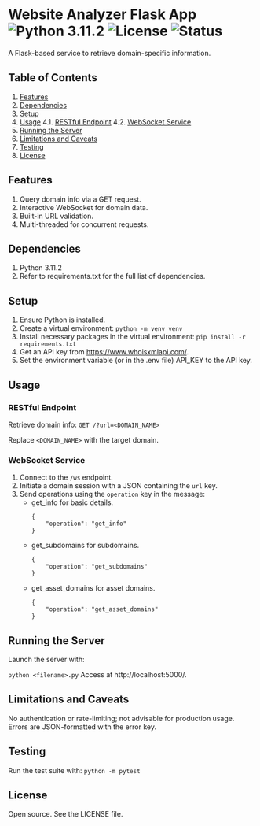 # Website Analyzer Flask App    ![Python 3.11.2](https://img.shields.io/badge/python-3.11.2-blue.svg) ![License](https://img.shields.io/badge/license-MIT-blue.svg) ![Status](https://img.shields.io/badge/status-active-brightgreen.svg)
A Flask-based service to retrieve domain-specific information.

## Table of Contents
1. [Features](#features)
2. [Dependencies](#dependencies)
3. [Setup](#setup)
4. [Usage](#usage)
    4.1. [RESTful Endpoint](#restful-endpoint)
    4.2. [WebSocket Service](#websocket-service)
5. [Running the Server](#running-the-server)
6. [Limitations and Caveats](#limitations-and-caveats)
7. [Testing](#testing)
8. [License](#license)

## Features
1. Query domain info via a GET request.
2. Interactive WebSocket for domain data.
3. Built-in URL validation.
4. Multi-threaded for concurrent requests.

## Dependencies
1. Python 3.11.2
2. Refer to requirements.txt for the full list of dependencies.

## Setup
1. Ensure Python is installed.
2. Create a virtual environment:
`python -m venv venv`
3. Install necessary packages in the virtual environment:
`pip install -r requirements.txt`
4. Get an API key from https://www.whoisxmlapi.com/.
5. Set the environment variable (or in the .env file) API_KEY to the API key.

## Usage
### RESTful Endpoint
Retrieve domain info:
`GET /?url=<DOMAIN_NAME>`

Replace `<DOMAIN_NAME>` with the target domain.

### WebSocket Service
1. Connect to the `/ws` endpoint.
2. Initiate a domain session with a JSON containing the `url` key.
3. Send operations using the `operation` key in the message:
    - get_info for basic details.
        ```
        {
            "operation": "get_info"
        }
        ```
    - get_subdomains for subdomains.
        ```
        {
            "operation": "get_subdomains"
        }
        ```
    - get_asset_domains for asset domains.
        ```
        {
            "operation": "get_asset_domains"
        }
        ```

## Running the Server
Launch the server with:

`python <filename>.py`
Access at http://localhost:5000/.

## Limitations and Caveats
No authentication or rate-limiting; not advisable for production usage.
Errors are JSON-formatted with the error key.

## Testing
Run the test suite with:
`python -m pytest`

## License
Open source. See the LICENSE file.